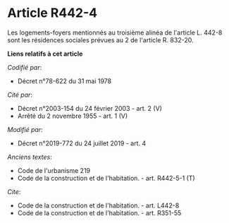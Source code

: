 # Article R442-4

Les logements-foyers mentionnés au troisième alinéa de l'article L. 442-8 sont les résidences sociales prévues au 2 de
l'article R. 832-20.

**Liens relatifs à cet article**

_Codifié par_:

  - Décret n°78-622 du 31 mai 1978

_Cité par_:

  - Décret n°2003-154 du 24 février 2003 - art. 2 (V)
  - Arrêté du 2 novembre 1955 - art. 1 (V)

_Modifié par_:

  - Décret n°2019-772 du 24 juillet 2019 - art. 4

_Anciens textes_:

  - Code de l'urbanisme 219
  - Code de la construction et de l'habitation. - art. R442-5-1 (T)

_Cite_:

  - Code de la construction et de l'habitation. - art. L442-8
  - Code de la construction et de l'habitation. - art. R351-55
